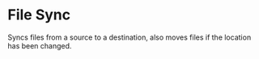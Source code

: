# File Sync

Syncs files from a source to a destination, also moves files if the location has been changed.

